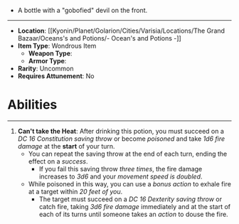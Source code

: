 - A bottle with a "gobofied" devil on the front.
 
---
- **Location**: [[Kyonin/Planet/Golarion/Cities/Varisia/Locations/The Grand Bazaar/Oceans's and Potions/- Ocean's and Potions -]]
- **Item Type**: Wondrous Item 
	- **Weapon Type**: 
	- **Armor Type**: 
- **Rarity**: Uncommon
- **Requires Attunement**: No

# Abilities
---
1. **Can't take the Heat**: After drinking this potion, you must succeed on a *DC 16 Constitution saving throw* or become *poisoned* and take *1d6 fire damage* at the **start** of your turn. 
	- You can repeat the saving throw at the end of each turn, ending the effect on a *success*. 
		- If you fail this saving throw *three times*, the fire damage increases to *3d6* and your *movement speed is doubled*.  
	-  While poisoned in this way, you can use a *bonus action* to exhale fire at a target within *20 feet of you*. 
		- The target must succeed on a *DC 16 Dexterity saving throw* or catch fire, taking *3d6 fire damage* immediately and at the start of each of its turns until someone takes an *action* to douse the fire.
